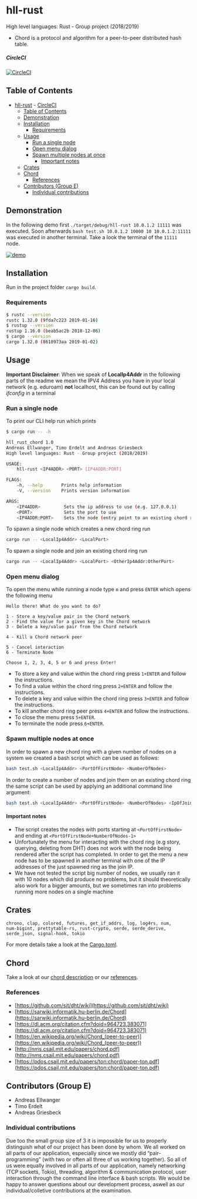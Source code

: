 # hll-rust

High level languages: Rust - Group project (2018/2019)

- Chord is a protocol and algorithm for a peer-to-peer distributed hash table.

##### CircleCI

[![CircleCI](https://circleci.com/gh/ndrsllwngr/hll-rust.svg?style=shield&circle-token=d3cb985f6b03b2e2a6ef47851da0e5e29fbbf296)](https://circleci.com/gh/ndrsllwngr/hll-rust)

## Table of Contents

- [hll-rust](#hll-rust)
        - [CircleCI](#circleci)
  - [Table of Contents](#table-of-contents)
  - [Demonstration](#demonstration)
  - [Installation](#installation)
    - [Requirements](#requirements)
  - [Usage](#usage)
    - [Run a single node](#run-a-single-node)
    - [Open menu dialog](#open-menu-dialog)
    - [Spawn multiple nodes at once](#spawn-multiple-nodes-at-once)
      - [Important notes](#important-notes)
  - [Crates](#crates)
  - [Chord](#chord)
    - [References](#references)
  - [Contributors (Group E)](#contributors-group-e)
    - [Individual contributions](#individual-contributions)

## Demonstration

In the following demo first `./target/debug/hll-rust 10.0.1.2 11111` was executed.
Soon afterwards `bash test.sh 10.0.1.2 10000 10 10.0.1.2:11111` was executed in another terminal.
Take a look the terminal of the `11111` node.

[![demo](https://asciinema.org/a/226513.svg)](https://asciinema.org/a/226513?autoplay=1)

## Installation

Run in the project folder `cargo build`.

### Requirements

```bash
$ rustc --version
rustc 1.32.0 (9fda7c223 2019-01-16)
$ rustup --version
rustup 1.16.0 (beab5ac2b 2018-12-06)
$ cargo --version
cargo 1.32.0 (8610973aa 2019-01-02)
```

## Usage

**Important Disclaimer**: 
When we speak of **LocalIp4Addr** in the following parts of the readme we mean the IPV4 Address you have in your local network (e.g. eduroam) **not** localhost, this can be found out by calling *ifconfig* in a terminal

### Run a single node

To print our CLI help run  which prints

```bash
$ cargo run -- -h

hll_rust_chord 1.0
Andreas Ellwanger, Timo Erdelt and Andreas Griesbeck
High level languages: Rust - Group project (2018/2019)

USAGE:
    hll-rust <IP4ADDR> <PORT> [IP4ADDR:PORT]

FLAGS:
    -h, --help       Prints help information
    -V, --version    Prints version information

ARGS:
    <IP4ADDR>         Sets the ip address to use (e.g. 127.0.0.1)
    <PORT>            Sets the port to use
    <IP4ADDR:PORT>    Sets the node (entry point to an existing chord ring) to join
```

To spawn a single node which creates a new chord ring run

```bash
cargo run -- <LocalIp4Addr> <LocalPort>
```

To spawn a single node and join an existing chord ring run

```bash
cargo run -- <LocalIp4Addr> <LocalPort> <OtherIp4Addr:OtherPort>
```

### Open menu dialog

To open the menu while running a node type `m` and press `ENTER` which opens the following menu

```text
Hello there! What do you want to do?

1 - Store a key/value pair in the Chord network
2 - Find the value for a given key in the Chord network
3 - Delete a key/value pair from the Chord network

4 - Kill a Chord network peer

5 - Cancel interaction
6 - Terminate Node

Choose 1, 2, 3, 4, 5 or 6 and press Enter!
```

- To store a key and value within the chord ring press `1+ENTER` and follow the instructions.
- To find a value within the chord ring press `2+ENTER` and follow the instructions.
- To delete a key and value within the chord ring press `3+ENTER` and follow the instructions.
- To kill another chord ring peer press `4+ENTER` and follow the instructions.
- To close the menu press `5+ENTER`.
- To terminate the node press `6+ENTER`.

### Spawn multiple nodes at once

In order to spawn a new chord ring with a given number of nodes on a system we created a bash script which can be used as follows:

```bash
bash test.sh <LocalIp4Addr> <PortOfFirstNode> <NumberOfNodes>
```

In order to create a number of nodes and join them on an existing chord ring the same script can be used by applying an additional command line argument:

```bash
bash test.sh <LocalIp4Addr> <PortOfFirstNode> <NumberOfNodes> <IpOfJoinNode:Port>
```

#### Important notes

- The script creates the nodes with ports starting at `<PortOfFirstNode>` and ending at `<PortOfFirstNode+NumberOfNodes-1>`
- Unfortunately the menu for interacting with the chord ring (e.g story, querying, deleting from DHT) does not work with the node being rendered after the script has completed. In order to get the menu a new node has to be spawned in another terminal with one of the IP addresses of the just spawned ring as the join IP.
- We have not tested the script big number of nodes, we usually ran it with 10 nodes which did produce no problems, but it should theoretically also work for a bigger amounts, but we sometimes ran into problems running more nodes on a single machine

## Crates

```text
chrono, clap, colored, futures, get_if_addrs, log, log4rs, num,
num-bigint, prettytable-rs, rust-crypto, serde, serde_derive,
serde_json, signal-hook, tokio
```

For more details take a look at the [Cargo.toml](Cargo.toml).

## Chord

Take a look at our [chord description](CHORD.md) or our [references](#references).

### References

- [https://github.com/sit/dht/wiki](https://github.com/sit/dht/wiki)
- [https://sarwiki.informatik.hu-berlin.de/Chord](https://sarwiki.informatik.hu-berlin.de/Chord)
- [https://dl.acm.org/citation.cfm?doid=964723.383071](https://dl.acm.org/citation.cfm?doid=964723.383071)
- [https://en.wikipedia.org/wiki/Chord_(peer-to-peer)](https://en.wikipedia.org/wiki/Chord_(peer-to-peer))
- [http://nms.csail.mit.edu/papers/chord.pdf](http://nms.csail.mit.edu/papers/chord.pdf)
- [https://pdos.csail.mit.edu/papers/ton:chord/paper-ton.pdf](https://pdos.csail.mit.edu/papers/ton:chord/paper-ton.pdf)

## Contributors (Group E)

- Andreas Ellwanger
- Timo Erdelt
- Andreas Griesbeck

### Individual contributions

Due too the small group size of 3 it is impossible for us to properly distinguish what of our project has been done by whom. We all worked on all parts of our application, especially since we mostly did “pair-programming” (with two or often all three of us working together). So all of us were equally involved in all parts of our application, namely networking (TCP sockets, Tokio), threading, algorithm & communication protocol, user interaction through the command line interface & bash scripts.
We would be happy to answer questions about our development process, aswell as our individual/colletive contributions at the examination.
